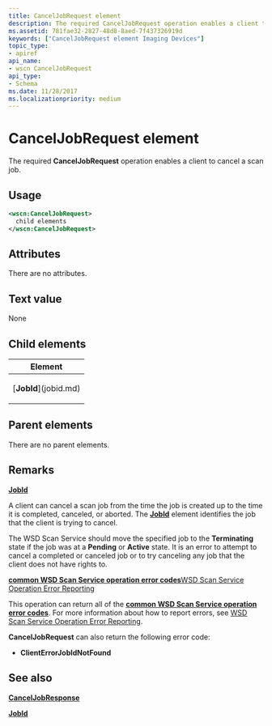```yaml
---
title: CancelJobRequest element
description: The required CancelJobRequest operation enables a client to cancel a scan job.
ms.assetid: 781fae32-2827-48d8-8aed-7f437326919d
keywords: ["CancelJobRequest element Imaging Devices"]
topic_type:
- apiref
api_name:
- wscn CancelJobRequest
api_type:
- Schema
ms.date: 11/28/2017
ms.localizationpriority: medium
---
```


# CancelJobRequest element


The required **CancelJobRequest** operation enables a client to cancel a scan job.

Usage
-----

```xml
<wscn:CancelJobRequest>
  child elements
</wscn:CancelJobRequest>
```

Attributes
----------

There are no attributes.

Text value
----------

None

## Child elements


<table>
<colgroup>
<col width="100%" />
</colgroup>
<thead>
<tr class="header">
<th>Element</th>
</tr>
</thead>
<tbody>
<tr class="odd">
<td><p>[<strong>JobId</strong>](jobid.md)</p></td>
</tr>
</tbody>
</table>

## Parent elements


There are no parent elements.

Remarks
-------

[**JobId**](jobid.md)

A client can cancel a scan job from the time the job is created up to the time it is completed, canceled, or aborted. The [**JobId**](jobid.md) element identifies the job that the client is trying to cancel.

The WSD Scan Service should move the specified job to the **Terminating** state if the job was at a **Pending** or **Active** state. It is an error to attempt to cancel a completed or canceled job or to try canceling any job that the client does not have rights to.

[**common WSD Scan Service operation error codes**](common-wsd-scan-service-operation-error-codes.md)[WSD Scan Service Operation Error Reporting](wsd-scan-service-operation-error-reporting.md)

This operation can return all of the [**common WSD Scan Service operation error codes**](common-wsd-scan-service-operation-error-codes.md). For more information about how to report errors, see [WSD Scan Service Operation Error Reporting](wsd-scan-service-operation-error-reporting.md).

**CancelJobRequest** can also return the following error code:

-   **ClientErrorJobIdNotFound**

## See also


[**CancelJobResponse**](canceljobresponse.md)

[**JobId**](jobid.md)

 

 






